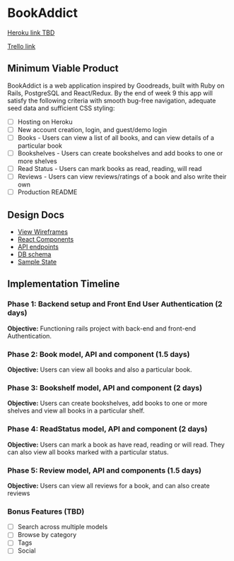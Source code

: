 # BookAddict

[Heroku link TBD][heroku]

[Trello link][trello]

[heroku]: http://www.herokuapp.com

[trello]: https://trello.com/b/i5NtMliG/bookbug

## Minimum Viable Product

BookAddict is a web application inspired by Goodreads, built with Ruby on Rails, PostgreSQL and React/Redux. By the end of week 9 this app will satisfy the following criteria with smooth bug-free navigation, adequate seed data and sufficient CSS styling:

- [ ] Hosting on Heroku
- [ ] New account creation, login, and guest/demo login
- [ ] Books - Users can view a list of all books, and can view details of a particular book
- [ ] Bookshelves - Users can create bookshelves and add books to one or more shelves
- [ ] Read Status - Users can mark books as read, reading, will read
- [ ] Reviews - Users can view reviews/ratings of a book and also write their own
- [ ] Production README

## Design Docs
* [View Wireframes][wireframes]
* [React Components][components]
* [API endpoints][api-endpoints]
* [DB schema][schema]
* [Sample State][sample-state]

[wireframes]: wireframes
[components]: component-hierarchy.md
[sample-state]: sample-state.md
[api-endpoints]: api-endpoints.md
[schema]: schema.md

## Implementation Timeline

### Phase 1: Backend setup and Front End User Authentication (2 days)

**Objective:** Functioning rails project with back-end and front-end Authentication.

### Phase 2: Book model, API and component (1.5 days)

**Objective:** Users can view all books and also a particular book.

### Phase 3: Bookshelf model, API and component (2 days)

**Objective:** Users can create bookshelves, add books to one or more shelves and view all books in a particular shelf.

### Phase 4: ReadStatus model, API and component (2 days)

**Objective:** Users can mark a book as have read, reading or will read. They can also view all books marked with a particular status.

### Phase 5: Review model, API and components (1.5 days)

**Objective:** Users can view all reviews for a book, and can also create reviews

### Bonus Features (TBD)
- [ ] Search across multiple models
- [ ] Browse by category
- [ ] Tags
- [ ] Social
